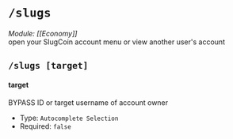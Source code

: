 # `/slugs`
*Module: [[Economy]]*<br>
open your SlugCoin account menu or view another user's account
## `/slugs [target]`
#### target
BYPASS ID or target username of account owner
- Type: `Autocomplete Selection`
- Required: `false`